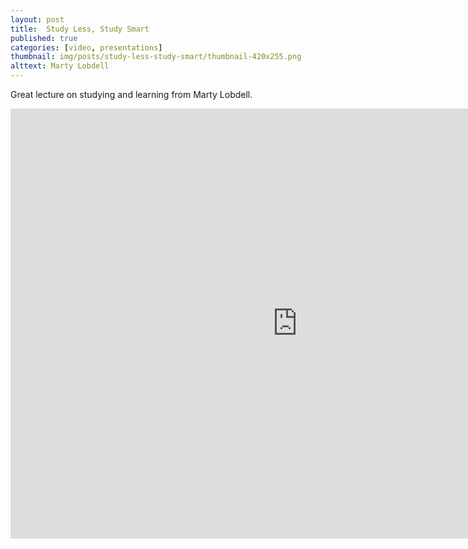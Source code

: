 ```yaml
---
layout: post
title:  Study Less, Study Smart
published: true
categories: [video, presentations]
thumbnail: img/posts/study-less-study-smart/thumbnail-420x255.png
alttext: Marty Lobdell
--- 
```


Great lecture on studying and learning from Marty Lobdell.

<iframe width="917" height="688" src="https://www.youtube.com/embed/IlU-zDU6aQ0" frameborder="0" allow="accelerometer; autoplay; encrypted-media; gyroscope; picture-in-picture" allowfullscreen></iframe>
